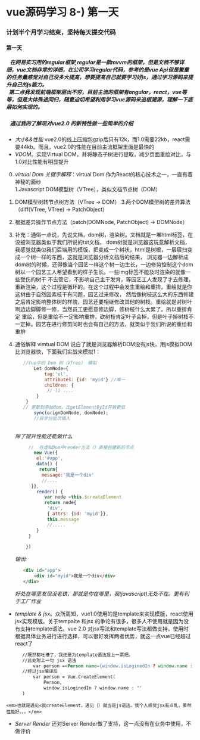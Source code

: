 # vue源码学习 8-)  第一天
### 计划半个月学习结束，坚持每天提交代码
#### 第一天 
##### &nbsp; &nbsp;在网易实习用的regular框架,regular是一款mvvm的框架，但是文档不够详细，vue文档非常的详细，在公司学习regular代码，参考的是vue Api但是繁重的任务量感觉对自己没多大提高，想要提高自己就要学习好js，通过学习源码来提升自己的js能力。<br/>&nbsp;&nbsp;第二点我发现前端框架层出不穷，目前主流的框架有angular，react，vue等等，但是大体殊途同归，随意迫切希望利用学习vue源码来追根溯源，理解一下底层如何实现的。
##### &nbsp;&nbsp; 通过我的了解现对vue2.0 的新特性做一些简单的介绍
* _大小&&性能_ vue2.0的线上压缩包gzip后只有12k，而1.0需要22kb，react需要44kb。而且，vue2.0的性能在目前主流框架里面是最快的
* _VDOM_。实现Virtual DOM，并将静态子树进行提取，减少页面重绘对比，与1.0对比性能有明显提升
0. _virtual Dom 关键字解释_：virtual Dom 作为React的核心技术之一，一直有着神秘的面纱  
1.Javascript DOM模型树（VTree），类似文档节点树（DOM）
2. DOM模型树转节点树方法（VTree -> DOM）
3.两个DOM模型树的差异算法（diff(VTree, VTree) -> PatchObject）
4. 根据差异操作节点方法（patch(DOMNode, PatchObject) -> DOMNode）
5. 补充：通俗一点说，先说文档，dom树，渲染树。文档就是一堆html标签，在没被浏览器类似于我们所说的txt文档，
    dom树就是浏览器这玩意解析文档，我感觉就类似我们后端用的模版，把变成一个树状，html是树根，一层层扫变成一个树一样的东西，这就是浏览器分析文档后的结果，
    浏览器一边解析成dom树的时候，还得像当个园艺一样这个树一边生长，一边修剪控制这个dom树以一个园艺工人希望看到的样子生长。一些img标签不能及时渲染的就像一些受伤的树干
    不去管它，不影响自己主干发育，等园艺工人发现了才去修理，重新渲染，这个过程是循环的。在这个过程中会发生重绘和重排。重绘就是你这树由于自然因素枝干有问题，园艺过来修改，
    然后像树枝这么大的东西修建之后肯定影响整体树的样貌，园艺还要相继修改其他的树枝。重绘就是对树叶啊边边脚脚修一修，当然员工更愿意修边脚，修树枝什么太累了。所以重排肯定
    重绘，但是重绘不一定影响重排，砍树枝肯定叶子会掉，但是叶子掉树枝不一定掉。园艺在进行修剪同时也会有自己的方法，就类似于我们所说的重绘和重排
6. 通俗解释 vimtual DOM   说白了就是浏览器解析DOM没有js快，用js模拟DOM比浏览器快，下面我们实战来模拟1：
    
    ```javascript
       //Vue中的 Dom 树（VTree） 模拟
           Let domNode={
               tag:'ul',
               attributes: {id: 'myid'} //唯一
               children: {
                // li .... 
            }
        }
       // 更新到原始dom，比getElementById开销更低
           sync(orignDomNode, domNode);
           //异步分批次插入
       
    ```
    <em>除了提升性能还能做什么</em>
    
    ```javascript
         //  在虚拟Dom中render方法（）直接创建新的节点
           new Vue({
            el:'#app',
            data() {
             return{
              message:'我是一个div'
              //....
          }},
            render() {
               var node =this.$createElement
               return node{
                'div',
                { attrs: {id: 'myid'}},
                this.message   
                //.....
            }
         }   
         
        })    
    ```
    <em>输出:</em>
    
    ```html
       <div id="app">
           <div id="myid">我是一个div</div>
       </div>
    ```
    <em>好处在哪里发现没老铁，那就是你在哪里，我(javascript)无处不在。更有利于工厂作业</em>
* _template & jsx_。众所周知，vue1.0使用的是template来实现模版，react使用jsx实现模版。关于tempalte 和jsx 的争论有很多，很多人不使用就是因为没有支持template语法。vue 2.0 对jsx写法和template写法都做支持，使用时根据具体业务进行进行选择，可以很好发挥两者优势，就这一点vue已经超过react了
    
```html
      //既然都吐槽了，我还是为template语法投上一票把。
      //此处附上一句 jsx 语法
          var person =<Person name={window.isLoginedIn ? window.name : ''}></person>;
      //经过jsx编译后 
          var person = Vue.CreateElement(
              Person,
              window.isLoginedIn ? window.name : ''
      )
```

    <em>也就是遇见<就createElement，遇见｛｝就当是js语法。我个人感觉jsx有点乱，虽然性能好。。。</em>
* _Server Render_ 还对Server Render做了支持，这一点没有在业务中使用，不做评价
